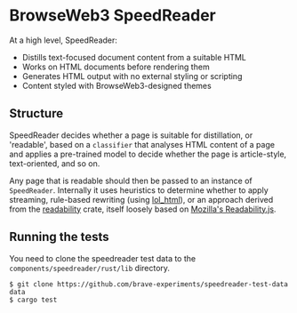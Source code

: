 # BrowseWeb3 SpeedReader

At a high level, SpeedReader:

* Distills text-focused document content from a suitable HTML
* Works on HTML documents before rendering them
* Generates HTML output with no external styling or scripting
* Content styled with BrowseWeb3-designed themes

## Structure

SpeedReader decides whether a page is suitable for distillation,
or 'readable', based on a `classifier` that analyses HTML content
of a page and applies a pre-trained model to decide whether the page
is article-style, text-oriented, and so on.

Any page that is readable should then be passed to an instance of
`SpeedReader`. Internally it uses heuristics to determine whether
to apply streaming, rule-based rewriting (using [lol_html](https://github.com/cloudflare/lol-html)), or an approach derived from the [readability](https://github.com/kumabook/readability)
crate, itself loosely based on [Mozilla's Readability.js](https://github.com/mozilla/readability).

## Running the tests

You need to clone the speedreader test data to the
`components/speedreader/rust/lib` directory.

```
$ git clone https://github.com/brave-experiments/speedreader-test-data data
$ cargo test
```
